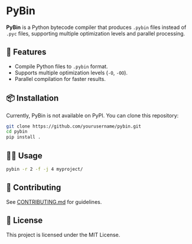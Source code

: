 
# PyBin

**PyBin** is a Python bytecode compiler that produces `.pybin` files instead of `.pyc` files, supporting multiple optimization levels and parallel processing.

## 🚀 Features
- Compile Python files to `.pybin` format.
- Supports multiple optimization levels (`-O`, `-OO`).
- Parallel compilation for faster results.

## 📦 Installation
Currently, PyBin is not available on PyPI. You can clone this repository:

```bash
git clone https://github.com/yourusername/pybin.git
cd pybin
pip install .
```

## 🧑‍💻 Usage
```bash
pybin -r 2 -f -j 4 myproject/
```

## 🤝 Contributing
See [CONTRIBUTING.md](CONTRIBUTING.md) for guidelines.

## 📝 License
This project is licensed under the MIT License.
